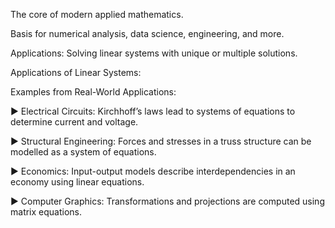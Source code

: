The core of modern applied mathematics.

Basis for numerical analysis, data science, engineering, and
more.

Applications: Solving linear systems with unique or multiple solutions.

Applications of Linear Systems:

Examples from Real-World Applications:

▶ Electrical Circuits: Kirchhoff’s laws lead to systems of equations to determine current and voltage.

▶ Structural Engineering: Forces and stresses in a truss structure can be modelled as a system of equations.

▶ Economics: Input-output models describe interdependencies in an economy using linear equations.

▶ Computer Graphics: Transformations and projections are computed using matrix equations.
